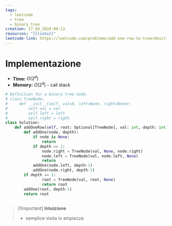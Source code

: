 ```yaml
---
tags:
  - leetcode
  - tree
  - binary_tree
creation: 17_04_2024-09:13
resources: "{{links}}"
leetcode-link: https://leetcode.com/problems/add-one-row-to-tree/description/?envType=daily-question&envId=2024-04-16
---
```

# Implementazione

- **Time:** $O(2^d)$
- **Memory:** $O(2^d)$ - call stack

```python
# Definition for a binary tree node.
# class TreeNode:
#     def __init__(self, val=0, left=None, right=None):
#         self.val = val
#         self.left = left
#         self.right = right
class Solution:
    def addOneRow(self, root: Optional[TreeNode], val: int, depth: int) -> Optional[TreeNode]:
        def addOne(node, depth):
            if node is None:
                return
            if depth == 1:
                node.right = TreeNode(val, None, node.right)
                node.left = TreeNode(val, node.left, None)
                return
            addOne(node.left, depth-1)
            addOne(node.right, depth-1)
        if depth == 1:
                root = TreeNode(val, root, None)
                return root
        addOne(root, depth-1)
        return root
        
```

>[!Important] **Intuizione**
> - semplice visita in ampiezza
